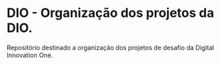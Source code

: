 # DIO - Organização dos projetos da DIO.
Repositório destinado a organização dos projetos de desafio da Digital Innovation One. 
